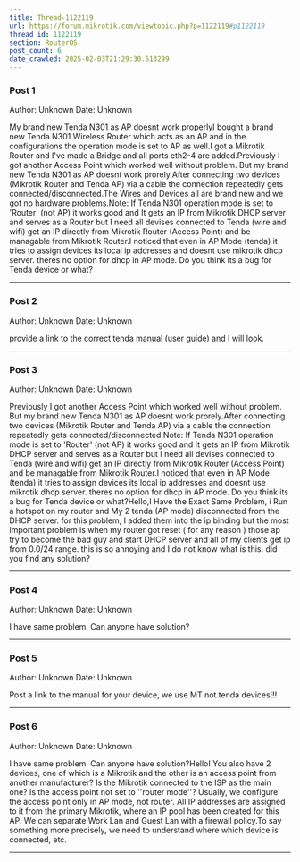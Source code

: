 ```yaml
---
title: Thread-1122119
url: https://forum.mikrotik.com/viewtopic.php?p=1122119#p1122119
thread_id: 1122119
section: RouterOS
post_count: 6
date_crawled: 2025-02-03T21:29:30.513299
---
```


### Post 1
Author: Unknown
Date: Unknown

My brand new Tenda N301 as AP doesnt work properlyI bought a brand new Tenda N301 Wireless Router which acts as an AP and in the configurations the operation mode is set to AP as well.I got a Mikrotik Router and I've made a Bridge and all ports eth2-4 are added.Previously I got another Access Point which worked well without problem. But my brand new Tenda N301 as AP doesnt work prorely.After connecting two devices (Mikrotik Router and Tenda AP) via a cable the connection repeatedly gets connected/disconnected.The Wires and Devices all are brand new and we got no hardware problems.Note: If Tenda N301 operation mode is set to 'Router' (not AP) it works good and It gets an IP from Mikrotik DHCP server and serves as a Router but I need all devises connected to Tenda (wire and wifi) get an IP directly from Mikrotik Router (Access Point) and be managable from Mikrotik Router.I noticed that even in AP Mode (tenda) it tries to assign devices its local ip addresses and doesnt use mikrotik dhcp server. theres no option for dhcp in AP mode.  Do you think its a bug for Tenda device or what?

---
### Post 2
Author: Unknown
Date: Unknown

provide a link to the correct tenda manual (user guide) and I will look.

---
### Post 3
Author: Unknown
Date: Unknown

Previously I got another Access Point which worked well without problem. But my brand new Tenda N301 as AP doesnt work prorely.After connecting two devices (Mikrotik Router and Tenda AP) via a cable the connection repeatedly gets connected/disconnected.Note: If Tenda N301 operation mode is set to 'Router' (not AP) it works good and It gets an IP from Mikrotik DHCP server and serves as a Router but I need all devises connected to Tenda (wire and wifi) get an IP directly from Mikrotik Router (Access Point) and be managable from Mikrotik Router.I noticed that even in AP Mode (tenda) it tries to assign devices its local ip addresses and doesnt use mikrotik dhcp server. theres no option for dhcp in AP mode.  Do you think its a bug for Tenda device or what?Hello,I Have the Exact Same Problem, i Run a hotspot on my router and My 2 tenda (AP mode) disconnected from the DHCP server. for this problem, I added them into the ip binding but the most important problem is when my router got reset ( for any reason ) those ap try to become the bad guy and start DHCP server and all of my clients get ip from 0.0/24 range. this is so annoying and I do not know what is this. did you find any solution?

---
### Post 4
Author: Unknown
Date: Unknown

I have same problem. Can anyone have solution?

---
### Post 5
Author: Unknown
Date: Unknown

Post a link to the manual for your device, we use MT not tenda devices!!!

---
### Post 6
Author: Unknown
Date: Unknown

I have same problem. Can anyone have solution?Hello! You also have 2 devices, one of which is a Mikrotik and the other is an access point from another manufacturer? Is the Mikrotik connected to the ISP as the main one? Is the access point not set to ''router mode''? Usually, we configure the access point only in AP mode, not router. All IP addresses are assigned to it from the primary Mikrotik, where an IP pool has been created for this AP. We can separate Work Lan and Guest Lan with a firewall policy.To say something more precisely, we need to understand where which device is connected, etc.

---
